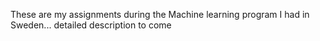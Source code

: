 These are my assignments during the Machine learning program I had in Sweden... detailed description to come
